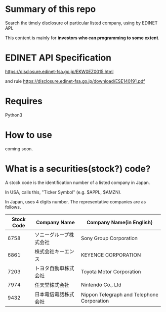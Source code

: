 # Summary of this repo
Search the timely disclosure of particular listed company, using by EDINET API.

This content is mainly for **investors who can programming to some extent**.

# EDINET API Specification
https://disclosure.edinet-fsa.go.jp/EKW0EZ0015.html

and rule
https://disclosure.edinet-fsa.go.jp/download/ESE140191.pdf

# Requires
Python3

# How to use
coming soon.

# What is a securities(stock?) code?
A stock code is the identification number of a listed company in Japan.

In USA, calls this, "Ticker Symbol" (e.g. $APPL, $AMZN).

In Japan, uses 4 digits number. The representative companies are as follows.


| Stock Code | Company Name | Company Name(in English) |
| ------------- | ------------- | ------------- |
| 6758  | ソニーグループ株式会社  | Sony Group Corporation  |
| 6861  | 株式会社キーエンス  | KEYENCE CORPORATION  |
| 7203  | トヨタ自動車株式会社  | Toyota Motor Corporation  |
| 7974  | 任天堂株式会社  | Nintendo Co., Ltd  |
| 9432  | 日本電信電話株式会社  | Nippon Telegraph and Telephone Corporation  |



